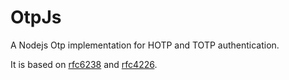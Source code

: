 # OtpJs

A Nodejs Otp implementation for HOTP and TOTP authentication.

It is based on [rfc6238](https://tools.ietf.org/html/rfc6238) and [rfc4226](https://tools.ietf.org/html/rfc4226).
